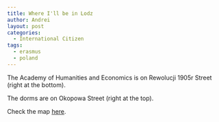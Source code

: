 ```yaml
---
title: Where I'll be in Lodz
author: Andrei
layout: post
categories:
  - International Citizen
tags:
  - erasmus
  - poland
---
```

The Academy of Humanities and Economics is on Rewolucji 1905r Street (right at the bottom).

The dorms are on Okopowa Street (right at the top).

Check the map <a href="http://local.live.com/default.aspx?v=2&cp=51.785843~19.473052&style=r&lvl=14&tilt=-90&dir=0&alt=-1000" target="_blank">here</a>.